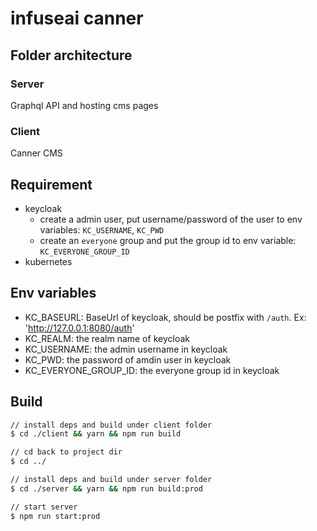 # infuseai canner
## Folder architecture
### Server
Graphql API and hosting cms pages

### Client
Canner CMS

## Requirement
* keycloak
  * create a admin user, put username/password of the user to env variables: `KC_USERNAME`, `KC_PWD`
  * create an `everyone` group and put the group id to env variable: `KC_EVERYONE_GROUP_ID`
* kubernetes

## Env variables
* KC_BASEURL: BaseUrl of keycloak, should be postfix with `/auth`. Ex: 'http://127.0.0.1:8080/auth'
* KC_REALM: the realm name of keycloak
* KC_USERNAME: the admin username in keycloak
* KC_PWD: the password of amdin user in keycloak
* KC_EVERYONE_GROUP_ID: the everyone group id in keycloak

## Build
```sh
// install deps and build under client folder
$ cd ./client && yarn && npm run build

// cd back to project dir
$ cd ../

// install deps and build under server folder
$ cd ./server && yarn && npm run build:prod

// start server
$ npm run start:prod
```

